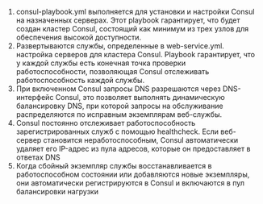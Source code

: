 1. consul-playbook.yml выполняется для установки и настройки Consul на назначенных серверах. Этот playbook гарантирует, что будет создан кластер Consul, состоящий как минимум из трех узлов для обеспечения высокой доступности.
2. Развертываются службы, определенные в web-service.yml. настройка серверов для кластера Consul. Playbook гарантирует, что у каждой службы есть конечная точка проверки работоспособности, позволяющая Consul отслеживать работоспособность каждой службы.
3. При включенном Consul запросы DNS разрешаются через DNS-интерфейс Consul, это позволяет выполнять динамическую балансировку DNS, при которой запросы на обслуживание распределяются по исправным экземплярам веб-службы.
4. Consul постоянно отслеживает работоспособность зарегистрированных служб с помощью healthcheck. Если веб-сервер становится неработоспособным, Consul автоматически удаляет его IP-адрес из пула адресов, которые он предоставляет в ответах DNS
5. Когда сбойный экземпляр службы восстанавливается в работоспособном состоянии или добавляются новые экземпляры, они автоматически регистрируются в Consul и включаются в пул балансировки нагрузки
